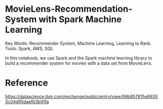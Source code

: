 # MovieLens-Recommendation-System with Spark Machine Learning
Key Words: Recommender System, Machine Learning, Learning to Rank.
Tools: Spark, AWS, SQL

In this notebook, we use Spark and the Spark machine learning library to build a recommender system for movies with a data set from MovieLens.

# Reference
https://datascience.ibm.com/exchange/public/entry/view/99b857815e69353c04d95daefb3b91fa
